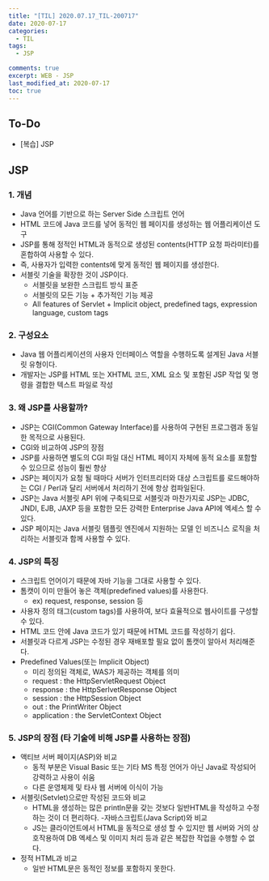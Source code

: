 ```yaml
---
title: "[TIL] 2020.07.17_TIL-200717"
date: 2020-07-17
categories:
  - TIL
tags:
  - JSP

comments: true
excerpt: WEB - JSP
last_modified_at: 2020-07-17
toc: true
---
```


## To-Do
- [복습] JSP

## JSP

### 1. 개념 

- Java 언어를 기반으로 하는 Server Side 스크립트 언어 
- HTML 코드에 Java 코드를 넣어 동적인 웹 페이지를 생성하는 웹 어플리케이션 도구 
- JSP를 통해 정적인 HTML과 동적으로 생성된 contents(HTTP 요청 파라미터)를 혼합하여 사용할 수 있다. 
- 즉, 사용자가 입력한 contents에 맞게 동적인 웹 페이지를 생성한다. 
- 서블릿 기술을 확장한 것이 JSP이다. 
	- 서블릿을 보완한 스크립트 방식 표준 
	- 서블릿의 모든 기능 + 추가적인 기능 제공 
	- All features of Servlet  +  Implicit object, predefined tags, expression language, custom tags 
 

### 2. 구성요소 

- Java 웹 어플리케이션의 사용자 인터페이스 역할을 수행하도록 설계된 Java 서블릿 유형이다. 
- 개발자는 JSP를 HTML 또는 XHTML 코드, XML 요소 및 포함된 JSP 작업 및 명령을 결합한 텍스트 파일로 작성 
 

### 3. 왜 JSP를 사용할까? 

- JSP는 CGI(Common Gateway Interface)를 사용하여 구현된 프로그램과 동일한 목적으로 사용된다.  
- CGI와 비교하여 JSP의 장점 
- JSP를 사용하면 별도의 CGI 파일 대신 HTML 페이지 자체에 동적 요소를 포함할 수 있으므로 성능이 훨씬 향상 
- JSP는 페이지가 요청 될 때마다 서버가 인터프리터와 대상 스크립트를 로드해야하는 CGI / Perl과 달리 서버에서 처리하기 전에 항상 컴파일된다. 
- JSP는 Java 서블릿 API 위에 구축되므로 서블릿과 마찬가지로 JSP는 JDBC, JNDI, EJB, JAXP 등을 포함한 모든 강력한 Enterprise Java API에 엑세스 할 수 있다. 
- JSP 페이지는 Java 서블릿 템플릿 엔진에서 지원하는 모델 인 비즈니스 로직을 처리하는 서블릿과 함께 사용할 수 있다. 
 

### 4. JSP의 특징 

- 스크립트 언어이기 때문에 자바 기능을 그대로 사용할 수 있다. 
- 톰캣이 이미 만들어 놓은 객체(predefined values)를 사용한다. 
 	- ex) request, response, session 등 
- 사용자 정의 태그(custom tags)를 사용하여, 보다 효율적으로 웹사이트를 구성할 수 있다. 
- HTML 코드 안에 Java 코드가 있기 때문에 HTML 코드를 작성하기 쉽다. 
- 서블릿과 다르게 JSP는 수정된 경우 재배포할 필요 없이 톰캣이 알아서 처리해준다. 
- Predefined Values(또는 Implicit Object) 
	- 미리 정의된 객체로, WAS가 제공하는 객체를 의미 
	- request : the HttpServletRequest Object 
	- response : the HttpSerlvetResponse Object 
	- session : the HttpSession Object 
	- out : the PrintWriter Object 
	- application : the ServletContext Object 

### 5. JSP의 장점 (타 기술에 비해 JSP를 사용하는 장점) 
- 액티브 서버 페이지(ASP)와 비교 
	- 동적 부분은 Visual Basic 또는 기타 MS 특정 언어가 아닌 Java로 작성되어 강력하고 사용이 쉬움 
	- 다른 운영체제 및 타사 웹 서버에 이식이 가능 
- 서블릿(Setvlet)으로만 작성된 코드와 비교 
	- HTML을 생성하는 많은 println문을 갖는 것보다 일반HTML을 작성하고 수정하는 것이 더 편리하다. 
-자바스크립트(Java Script)와 비교 
	- JS는 클라이언트에서 HTML을 동적으로 생성 할 수 있지만 웹 서버와 거의 상호작용하여 DB 엑세스 및 이미지 처리 등과 같은 복잡한 작업을 수행할 수 없다. 
- 정적 HTML과 비교 
	- 일반 HTML문은 동적인 정보를 포함하지 못한다. 
 
 